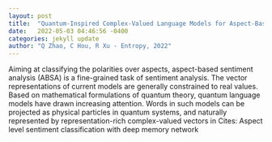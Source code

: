 ```yaml
---
layout: post
title:  "Quantum-Inspired Complex-Valued Language Models for Aspect-Based Sentiment Classification"
date:   2022-05-03 04:46:56 -0400
categories: jekyll update
author: "Q Zhao, C Hou, R Xu - Entropy, 2022"
---
```

Aiming at classifying the polarities over aspects, aspect-based sentiment analysis (ABSA) is a fine-grained task of sentiment analysis. The vector representations of current models are generally constrained to real values. Based on mathematical formulations of quantum theory, quantum language models have drawn increasing attention. Words in such models can be projected as physical particles in quantum systems, and naturally represented by representation-rich complex-valued vectors in Cites: Aspect level sentiment classification with deep memory network